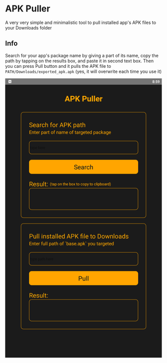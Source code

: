 # APK Puller
A very very simple and minimalistic tool to pull installed app's APK files to your Downloads folder

## Info
Search for your app's package name by giving a part of its name, copy the path by tapping on the results box, and paste it in second text box.
Then you can press Pull button and it pulls the APK file to `PATH/Downloads/exported_apk.apk` (yes, it will overwrite each time you use it)

![ScreenShot](https://raw.githubusercontent.com/AmyrAhmady/apk-puller/master/screenshot/ss.jpeg)